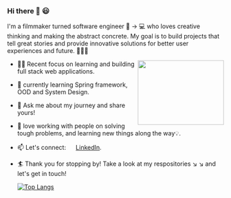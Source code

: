 ### Hi there 👋 :smiley:



I'm a filmmaker turned software engineer :movie_camera: -> :computer: who loves creative thinking and making the abstract concrete. My goal is to build projects that tell great stories and provide innovative solutions for better user experiences and future. :blossom::hibiscus::deciduous_tree:

<img src="https://media4.giphy.com/media/Rjub7AIEIbXT0tzbr3/giphy.gif?cid=ecf05e470fxsoifj3ezsgs106ahiwht02sps5hjt5vrgkyl5&rid=giphy.gif&ct=g" width="200" height="150" frameBorder="0" class="giphy-embed" allowFullScreen align="right"></img>

- :ok_woman: Recent focus on learning and building full stack web applications.
- 🌱 currently learning Spring framework, OOD and System Design.
- 💬 Ask me about my journey and share yours!
- :sparkling_heart: love working with people on solving tough problems, and learning new things along the way:bulb:.
- 📫 Let's connect: <img src="https://upload.wikimedia.org/wikipedia/commons/thumb/c/ca/LinkedIn_logo_initials.png/768px-LinkedIn_logo_initials.png" width="15"></img> [LinkedIn](https://www.linkedin.com/in/tianyao-ma/).
- :surfer: Thank you for stopping by! Take a look at my respositories ↘️ :arrow_lower_right: and let's get in touch!


  [![Top Langs](https://github-readme-stats.vercel.app/api/top-langs/?username=tianyao-ma&layout=compact)](https://github.com/anuraghazra/github-readme-stats)

  
